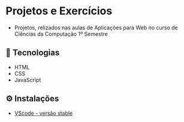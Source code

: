 # Projetos e Exercícios
- Projetos, relizados nas aulas de Aplicações para Web no curso de Ciências da Computação 1º Semestre
## :rocket: Tecnologias
- HTML
- CSS
- JavaScript

## :gear: Instalações
- [VScode - versão stable](https://code.visualstudio.com/) 

